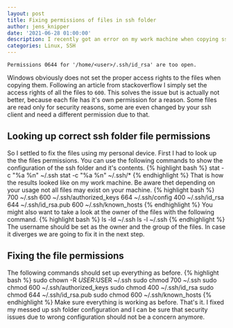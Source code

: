 ```yaml
---
layout: post
title: Fixing permissions of files in ssh folder
author: jens_knipper
date: '2021-06-28 01:00:00'
description: I recently got an error on my work machine when copying ssh keys from Windows into WSL Linux. The error stated that the permissions were to open for my private key. 
categories: Linux, SSH
---
```

`Permissions 0644 for '/home/<user>/.ssh/id_rsa' are too open.`

Windows obviously does not set the proper access rights to the files when copying them.
Following an article from stackoverflow I simply set the access rights of all the files to `600`.
This solves the issue but is actually not better, because each file has it's own permission for a reason.
Some files are read only for security reasons, some are even changed by your ssh client and need a different permission due to that.

## Looking up correct ssh folder file permissions

So I settled to fix the files using my personal device.
First I had to look up the the files permissions. 
You can use the following commands to show the configuration of the ssh folder and it's contents.
{% highlight bash %}
    stat -c "%a %n" ~/.ssh
    stat -c "%a %n" ~/.ssh/*
{% endhighlight %}
That is how the results looked like on my work machine.
Be aware thet depending on your usage not all files may exist on your machine.
{% highlight bash %}
    700 ~/.ssh
    600 ~/.ssh/authorized_keys
    664 ~/.ssh/config
    400 ~/.ssh/id_rsa
    644 ~/.ssh/id_rsa.pub
    600 ~/.ssh/known_hosts
{% endhighlight %}
You might also want to take a look at the owner of the files with the following command.
{% highlight bash %}
    ls -ld ~/.ssh
    ls -l ~/.ssh
{% endhighlight %}
The username should be set as the owner and the group of the files.
In case it diverges we are going to fix it in the next step.

## Fixing the file permissions 

The following commands should set up everything as before.
{% highlight bash %}
    sudo chown -R $USER:$USER ~/.ssh
    sudo chmod 700 ~/.ssh
    sudo chmod 600 ~/.ssh/authorized_keys
    sudo chmod 400 ~/.ssh/id_rsa
    sudo chmod 644 ~/.ssh/id_rsa.pub
    sudo chmod 600 ~/.ssh/known_hosts
{% endhighlight %}
Make sure everything is working as before.
That's it. 
I fixed my messed up ssh folder configuration and I can be sure that security issues due to wrong configuration should not be a concern anymore.
